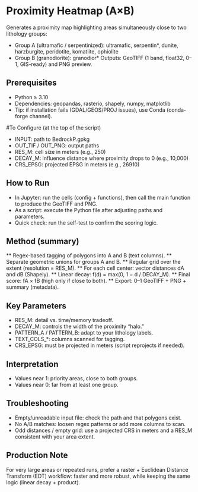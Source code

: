 # Proximity Heatmap (A×B)
Generates a proximity map highlighting areas simultaneously close to two lithology groups:
* Group A (ultramafic / serpentinized): ultramafic, serpentin*, dunite, harzburgite, peridotite, komatiite, ophiolite
* Group B (granodiorite): granodior*
Outputs: GeoTIFF (1 band, float32, 0–1, GIS-ready) and PNG preview.

## Prerequisites
* Python ≥ 3.10
* Dependencies: geopandas, rasterio, shapely, numpy, matplotlib
* Tip: if installation fails (GDAL/GEOS/PROJ issues), use Conda (conda-forge channel).

#To Configure (at the top of the script)
* INPUT: path to BedrockP.gpkg
* OUT_TIF / OUT_PNG: output paths
* RES_M: cell size in meters (e.g., 250)
* DECAY_M: influence distance where proximity drops to 0 (e.g., 10,000)
* CRS_EPSG: projected EPSG in meters (e.g., 26910)

## How to Run
* In Jupyter: run the cells (config + functions), then call the main function to produce the GeoTIFF and PNG.
* As a script: execute the Python file after adjusting paths and parameters.
* Quick check: run the self-test to confirm the scoring logic.

## Method (summary)
** Regex-based tagging of polygons into A and B (text columns).
** Separate geometric unions for groups A and B.
** Regular grid over the extent (resolution = RES_M).
** For each cell center: vector distances dA and dB (Shapely).
** Linear decay: f(d) = max(0, 1 − d / DECAY_M).
** Final score: fA × fB (high only if close to both).
** Export: 0–1 GeoTIFF + PNG + summary (metadata).

## Key Parameters
* RES_M: detail vs. time/memory tradeoff.
* DECAY_M: controls the width of the proximity “halo.”
* PATTERN_A / PATTERN_B: adapt to your lithology labels.
* TEXT_COLS_*: columns scanned for tagging.
* CRS_EPSG: must be projected in meters (script reprojects if needed).

## Interpretation
* Values near 1: priority areas, close to both groups.
* Values near 0: far from at least one group.

## Troubleshooting
* Empty/unreadable input file: check the path and that polygons exist.
* No A/B matches: loosen regex patterns or add more columns to scan.
* Odd distances / empty grid: use a projected CRS in meters and a RES_M consistent with your area extent.

## Production Note
For very large areas or repeated runs, prefer a raster + Euclidean Distance Transform (EDT) workflow: faster and more robust, while keeping the same logic (linear decay + product).
